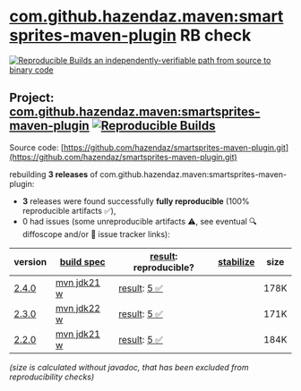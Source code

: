 [com.github.hazendaz.maven:smartsprites-maven-plugin](https://central.sonatype.com/artifact/com.github.hazendaz.maven/smartsprites-maven-plugin/versions) RB check
=======

[![Reproducible Builds](https://reproducible-builds.org/images/logos/rb.svg) an independently-verifiable path from source to binary code](https://reproducible-builds.org/)

## Project: [com.github.hazendaz.maven:smartsprites-maven-plugin](https://central.sonatype.com/artifact/com.github.hazendaz.maven/smartsprites-maven-plugin/versions) [![Reproducible Builds](https://img.shields.io/endpoint?url=https://raw.githubusercontent.com/jvm-repo-rebuild/reproducible-central/master/content/com/github/hazendaz/maven/smartsprites-maven-plugin/badge.json)](https://github.com/jvm-repo-rebuild/reproducible-central/blob/master/content/com/github/hazendaz/maven/smartsprites-maven-plugin/README.md)

Source code: [https://github.com/hazendaz/smartsprites-maven-plugin.git](https://github.com/hazendaz/smartsprites-maven-plugin.git)

rebuilding **3 releases** of com.github.hazendaz.maven:smartsprites-maven-plugin:
- **3** releases were found successfully **fully reproducible** (100% reproducible artifacts :white_check_mark:),
- 0 had issues (some unreproducible artifacts :warning:, see eventual :mag: diffoscope and/or :memo: issue tracker links):

| version | [build spec](/BUILDSPEC.md) | [result](https://reproducible-builds.org/docs/jvm/): reproducible? | [stabilize](https://github.com/google/oss-rebuild/blob/main/cmd/stabilize/README.md) | size |
| -- | --------- | ------ | ------ | -- |
| [2.4.0](https://central.sonatype.com/artifact/com.github.hazendaz.maven/smartsprites-maven-plugin/2.4.0/pom) | [mvn jdk21 w](smartsprites-maven-plugin-2.4.0.buildspec) | [result](smartsprites-maven-plugin-2.4.0.buildinfo): [5 :white_check_mark: ](smartsprites-maven-plugin-2.4.0.buildcompare) | | 178K |
| [2.3.0](https://central.sonatype.com/artifact/com.github.hazendaz.maven/smartsprites-maven-plugin/2.3.0/pom) | [mvn jdk22 w](smartsprites-maven-plugin-2.3.0.buildspec) | [result](smartsprites-maven-plugin-2.3.0.buildinfo): [5 :white_check_mark: ](smartsprites-maven-plugin-2.3.0.buildcompare) | | 171K |
| [2.2.0](https://central.sonatype.com/artifact/com.github.hazendaz.maven/smartsprites-maven-plugin/2.2.0/pom) | [mvn jdk21 w](smartsprites-maven-plugin-2.2.0.buildspec) | [result](smartsprites-maven-plugin-2.2.0.buildinfo): [5 :white_check_mark: ](smartsprites-maven-plugin-2.2.0.buildcompare) | | 184K |

<i>(size is calculated without javadoc, that has been excluded from reproducibility checks)</i>
